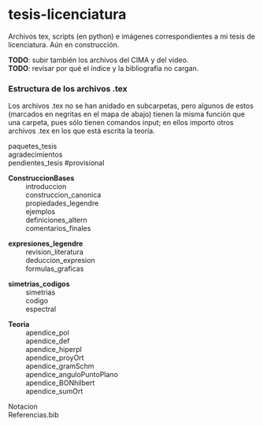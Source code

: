 # tesis-licenciatura
Archivos tex, scripts (en python) e imágenes correspondientes a mi tesis de licenciatura. Aún en construcción.

**TODO**: subir también los archivos del CIMA y del video.<br />
**TODO**: revisar por qué el índice y la bibliografía no cargan.<br />

### Estructura de los archivos .tex
Los archivos .tex no se han anidado en subcarpetas, pero algunos de estos
(marcados en negritas en el mapa de abajo) tienen la misma función que una
carpeta, pues sólo tienen comandos input; en ellos importo otros archivos .tex
en los que está escrita la teoría.


paquetes_tesis<br />
agradecimientos<br />
pendientes_tesis #provisional<br />

**ConstruccionBases**<br />
&nbsp;&nbsp;&nbsp;&nbsp;&nbsp;&nbsp;&nbsp;&nbsp;	introduccion <br />
&nbsp;&nbsp;&nbsp;&nbsp;&nbsp;&nbsp;&nbsp;&nbsp;	construccion_canonica <br />
&nbsp;&nbsp;&nbsp;&nbsp;&nbsp;&nbsp;&nbsp;&nbsp;	propiedades_legendre <br />
&nbsp;&nbsp;&nbsp;&nbsp;&nbsp;&nbsp;&nbsp;&nbsp;	ejemplos <br />
&nbsp;&nbsp;&nbsp;&nbsp;&nbsp;&nbsp;&nbsp;&nbsp;	definiciones_altern <br />
&nbsp;&nbsp;&nbsp;&nbsp;&nbsp;&nbsp;&nbsp;&nbsp;	comentarios_finales <br />

**expresiones_legendre**<br />
&nbsp;&nbsp;&nbsp;&nbsp;&nbsp;&nbsp;&nbsp;&nbsp;	revision_literatura<br />
&nbsp;&nbsp;&nbsp;&nbsp;&nbsp;&nbsp;&nbsp;&nbsp;	deduccion_expresion <br />
&nbsp;&nbsp;&nbsp;&nbsp;&nbsp;&nbsp;&nbsp;&nbsp;	formulas_graficas <br />

**simetrias_codigos**<br />
&nbsp;&nbsp;&nbsp;&nbsp;&nbsp;&nbsp;&nbsp;&nbsp;	simetrias<br />
&nbsp;&nbsp;&nbsp;&nbsp;&nbsp;&nbsp;&nbsp;&nbsp;	codigo<br />
&nbsp;&nbsp;&nbsp;&nbsp;&nbsp;&nbsp;&nbsp;&nbsp;	espectral<br />

**Teoria**<br />
&nbsp;&nbsp;&nbsp;&nbsp;&nbsp;&nbsp;&nbsp;&nbsp;	apendice_pol<br />
&nbsp;&nbsp;&nbsp;&nbsp;&nbsp;&nbsp;&nbsp;&nbsp;	apendice_def<br />
&nbsp;&nbsp;&nbsp;&nbsp;&nbsp;&nbsp;&nbsp;&nbsp;	apendice_hiperpl<br />
&nbsp;&nbsp;&nbsp;&nbsp;&nbsp;&nbsp;&nbsp;&nbsp;	apendice_proyOrt<br />
&nbsp;&nbsp;&nbsp;&nbsp;&nbsp;&nbsp;&nbsp;&nbsp;	apendice_gramSchm<br />
&nbsp;&nbsp;&nbsp;&nbsp;&nbsp;&nbsp;&nbsp;&nbsp;	apendice_anguloPuntoPlano<br />
&nbsp;&nbsp;&nbsp;&nbsp;&nbsp;&nbsp;&nbsp;&nbsp;	apendice_BONhilbert<br />
&nbsp;&nbsp;&nbsp;&nbsp;&nbsp;&nbsp;&nbsp;&nbsp;	apendice_sumOrt<br />

Notacion<br />
Referencias.bib<br />
